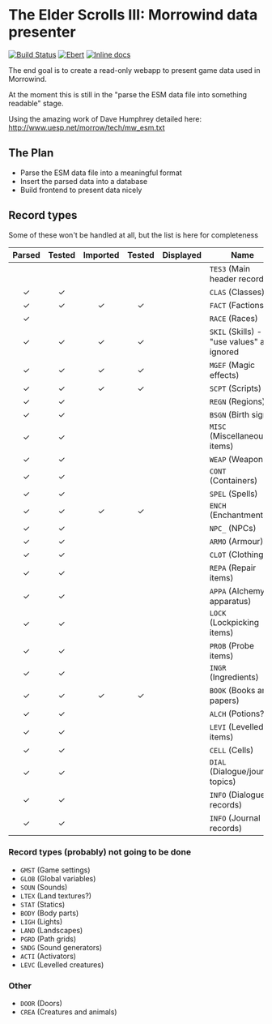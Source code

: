 # The Elder Scrolls III: Morrowind data presenter

[![Build Status](https://travis-ci.org/sevenseacat/esm-data-presenter.svg?branch=master)](https://travis-ci.org/sevenseacat/esm-data-presenter)
[![Ebert](https://ebertapp.io/github/sevenseacat/esm-data-presenter.svg)](https://ebertapp.io/github/sevenseacat/esm-data-presenter)
[![Inline docs](http://inch-ci.org/github/sevenseacat/esm-data-presenter.svg)](http://inch-ci.org/github/sevenseacat/esm-data-presenter)

The end goal is to create a read-only webapp to present game data used in Morrowind.

At the moment this is still in the "parse the ESM data file into something readable" stage.

Using the amazing work of Dave Humphrey detailed here: http://www.uesp.net/morrow/tech/mw_esm.txt

## The Plan

- Parse the ESM data file into a meaningful format
- Insert the parsed data into a database
- Build frontend to present data nicely

## Record types

Some of these won't be handled at all, but the list is here for completeness

| Parsed | Tested | Imported | Tested | Displayed | Name |
| :---:  | :---:  | :---:    | :---:  | :---:     |------|
|        |        |          |        |           | `TES3` (Main header record) |
| ✓      | ✓      |          |        |           | `CLAS` (Classes) |
| ✓      | ✓      | ✓        | ✓      |           | `FACT` (Factions) |
| ✓      |        |          |        |           | `RACE` (Races) |
| ✓      | ✓      | ✓        | ✓      |           | `SKIL` (Skills) - "use values" are ignored |
| ✓      | ✓      | ✓        | ✓      |           | `MGEF` (Magic effects) |
| ✓      | ✓      | ✓        | ✓      |           | `SCPT` (Scripts) |
| ✓      | ✓      |          |        |           | `REGN` (Regions) |
| ✓      | ✓      |          |        |           | `BSGN` (Birth signs) |
| ✓      | ✓      |          |        |           | `MISC` (Miscellaneous items) |
| ✓      | ✓      |          |        |           | `WEAP` (Weapons) |
| ✓      | ✓      |          |        |           | `CONT` (Containers) |
| ✓      | ✓      |          |        |           | `SPEL` (Spells) |
| ✓      | ✓      | ✓        | ✓      |           | `ENCH` (Enchantments) |
| ✓      | ✓      |          |        |           | `NPC_` (NPCs) |
| ✓      | ✓      |          |        |           | `ARMO` (Armour) |
| ✓      | ✓      |          |        |           | `CLOT` (Clothing) |
| ✓      | ✓      |          |        |           | `REPA` (Repair items) |
| ✓      | ✓      |          |        |           | `APPA` (Alchemy apparatus) |
| ✓      | ✓      |          |        |           | `LOCK` (Lockpicking items) |
| ✓      | ✓      |          |        |           | `PROB` (Probe items) |
| ✓      | ✓      |          |        |           | `INGR` (Ingredients) |
| ✓      | ✓      | ✓        | ✓      |           | `BOOK` (Books and papers) |
| ✓      | ✓      |          |        |           | `ALCH` (Potions?) |
| ✓      | ✓      |          |        |           | `LEVI` (Levelled items) |
| ✓      | ✓      |          |        |           | `CELL` (Cells) |
| ✓      | ✓      |          |        |           | `DIAL` (Dialogue/journal topics) |
| ✓      | ✓      |          |        |           | `INFO` (Dialogue records) |
| ✓      | ✓      |          |        |           | `INFO` (Journal records) |

### Record types (probably) not going to be done

- `GMST` (Game settings)
- `GLOB` (Global variables)
- `SOUN` (Sounds)
- `LTEX` (Land textures?)
- `STAT` (Statics)
- `BODY` (Body parts)
- `LIGH` (Lights)
- `LAND` (Landscapes)
- `PGRD` (Path grids)
- `SNDG` (Sound generators)
- `ACTI` (Activators)
- `LEVC` (Levelled creatures)

### Other

- `DOOR` (Doors)
- `CREA` (Creatures and animals)
